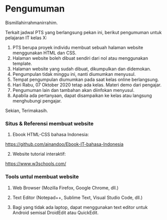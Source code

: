 # Pengumuman

Bismillahirrahmanirrahim.

Terkait jadwal PTS yang berlangsung pekan ini, berikut pengumuman untuk pelajaran IT kelas X:

1. PTS berupa proyek individu membuat sebuah halaman website menggunakan HTML dan CSS.
2. Halaman website boleh dibuat sendiri dari nol atau menggunakan template.
3. Halaman website yang sudah dibuat, dikumpulkan dan didemokan.
4. Pengumpulan tidak minggu ini, nanti diumumkan menyusul. 
5. Tempat pengumpulan diumumkan pada saat kelas online berlangsung.
6. Hari Rabu, 07 Oktober 2020 tetap ada kelas. Materi demo dari pengajar.
7. Pengumuman lain dan tambahan akan diinfokan menyusul.
8. Apabila ada pertanyaan, dapat disampaikan ke kelas atau langsung menghubungi pengajar.

Sekian,
Terimakasih.

### Situs & Referensi membuat website

1. Ebook HTML-CSS bahasa Indonesia:

https://github.com/ainandoo/Ebook-IT-bahasa-Indonesia

2. Website tutorial interaktif:

https://www.w3schools.com/

### Tools untul membuat website

1. Web Browser (Mozilla Firefox, Google Chrome, dll.)

2. Text Editor (Notepad++, Sublime Text, Visual Studio Code, dll.)

3. Bagi yang tidak ada laptop, dapat menggunakan text editor untuk Android semisal DroidEdit atau QuickEdit.
